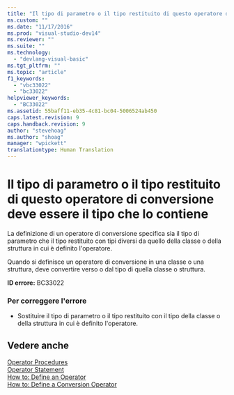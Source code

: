 ```yaml
---
title: "Il tipo di parametro o il tipo restituito di questo operatore di conversione deve essere il tipo che lo contiene | Microsoft Docs"
ms.custom: ""
ms.date: "11/17/2016"
ms.prod: "visual-studio-dev14"
ms.reviewer: ""
ms.suite: ""
ms.technology: 
  - "devlang-visual-basic"
ms.tgt_pltfrm: ""
ms.topic: "article"
f1_keywords: 
  - "vbc33022"
  - "bc33022"
helpviewer_keywords: 
  - "BC33022"
ms.assetid: 55baff11-eb35-4c81-bc04-5006524ab450
caps.latest.revision: 9
caps.handback.revision: 9
author: "stevehoag"
ms.author: "shoag"
manager: "wpickett"
translationtype: Human Translation
---
```

# Il tipo di parametro o il tipo restituito di questo operatore di conversione deve essere il tipo che lo contiene
La definizione di un operatore di conversione specifica sia il tipo di parametro che il tipo restituito con tipi diversi da quello della classe o della struttura in cui è definito l'operatore.  
  
 Quando si definisce un operatore di conversione in una classe o una struttura, deve convertire verso o dal tipo di quella classe o struttura.  
  
 **ID errore:** BC33022  
  
### Per correggere l'errore  
  
-   Sostituire il tipo di parametro o il tipo restituito con il tipo della classe o della struttura in cui è definito l'operatore.  
  
## Vedere anche  
 [Operator Procedures](../../visual-basic/programming-guide/language-features/procedures/operator-procedures.md)   
 [Operator Statement](../../visual-basic/language-reference/statements/operator-statement.md)   
 [How to: Define an Operator](../../visual-basic/programming-guide/language-features/procedures/how-to-define-an-operator.md)   
 [How to: Define a Conversion Operator](../../visual-basic/programming-guide/language-features/procedures/how-to-define-a-conversion-operator.md)